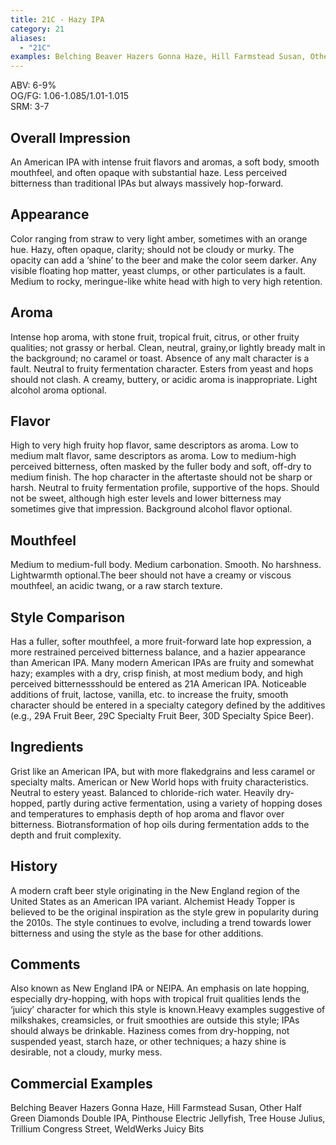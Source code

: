 ```yaml
---
title: 21C - Hazy IPA
category: 21
aliases: 
  - "21C"
examples: Belching Beaver Hazers Gonna Haze, Hill Farmstead Susan, Other Half Green Diamonds Double IPA, Pinthouse Electric Jellyfish, Tree House Julius, Trillium Congress Street, WeldWerks Juicy Bits
---
```


ABV: 6-9%  
OG/FG: 1.06-1.085/1.01-1.015  
SRM: 3-7  

## Overall Impression
An American IPA with intense fruit flavors and aromas, a soft body, smooth mouthfeel, and often opaque with substantial haze. Less perceived bitterness than traditional IPAs but always massively hop-forward.

## Appearance
Color ranging from straw to very light amber, sometimes with an orange hue. Hazy, often opaque, clarity; should not be cloudy or murky. The opacity can add a ‘shine’ to the beer and make the color seem darker. Any visible floating hop matter, yeast clumps, or other particulates is a fault. Medium to rocky, meringue-like white head with high to very high retention.

## Aroma
Intense hop aroma, with stone fruit, tropical fruit, citrus, or other fruity qualities; not grassy or herbal. Clean, neutral, grainy,or lightly bready malt in the background; no caramel or toast. Absence of any malt character is a fault. Neutral to fruity fermentation character. Esters from yeast and hops should not clash. A creamy, buttery, or acidic aroma is inappropriate. Light alcohol aroma optional.

## Flavor
High to very high fruity hop flavor, same descriptors as aroma. Low to medium malt flavor, same descriptors as aroma. Low to medium-high perceived bitterness, often masked by the fuller body and soft, off-dry to medium finish. The hop character in the aftertaste should not be sharp or harsh. Neutral to fruity fermentation profile, supportive of the hops. Should not be sweet, although high ester levels and lower bitterness may sometimes give that impression. Background alcohol flavor optional.

## Mouthfeel
Medium to medium-full body. Medium carbonation. Smooth. No harshness. Lightwarmth optional.The beer should not have a creamy or viscous mouthfeel, an acidic twang, or a raw starch texture.

## Style Comparison
Has a fuller, softer mouthfeel, a more fruit-forward late hop expression, a more restrained perceived bitterness balance, and a hazier appearance than American IPA. Many modern American IPAs are fruity and somewhat hazy; examples with a dry, crisp finish, at most medium body, and high perceived bitternessshould be entered as 21A American IPA. Noticeable additions of fruit, lactose, vanilla, etc. to increase the fruity, smooth character should be entered in a specialty category defined by the additives (e.g., 29A Fruit Beer, 29C Specialty Fruit Beer, 30D Specialty Spice Beer).

## Ingredients
Grist like an American IPA, but with more flakedgrains and less caramel or specialty malts. American or New World hops with fruity characteristics. Neutral to estery yeast. Balanced to chloride-rich water. Heavily dry-hopped, partly during active fermentation, using a variety of hopping doses and temperatures to emphasis depth of hop aroma and flavor over bitterness. Biotransformation of hop oils during fermentation adds to the depth and fruit complexity.

## History
A modern craft beer style originating in the New England region of the United States as an American IPA variant. Alchemist Heady Topper is believed to be the original inspiration as the style grew in popularity during the 2010s. The style continues to evolve, including a trend towards lower bitterness and using the style as the base for other additions.

## Comments
Also known as New England IPA or NEIPA. An emphasis on late hopping, especially dry-hopping, with hops with tropical fruit qualities lends the ‘juicy’ character for which this style is known.Heavy examples suggestive of milkshakes, creamsicles, or fruit smoothies are outside this style; IPAs should always be drinkable. Haziness comes from dry-hopping, not suspended yeast, starch haze, or other techniques; a hazy shine is desirable, not a cloudy, murky mess.

## Commercial Examples
Belching Beaver Hazers Gonna Haze, Hill Farmstead Susan, Other Half Green Diamonds Double IPA, Pinthouse Electric Jellyfish, Tree House Julius, Trillium Congress Street, WeldWerks Juicy Bits